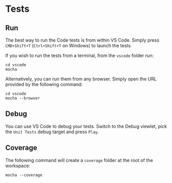 # Tests

## Run

The best way to run the Code tests is from within VS Code. Simply press `CMD+Shift+T` (`Ctrl+Shift+T` on Windows) to launch the
tests.

If you wish to run the tests from a terminal, from the `vscode` folder run:

	cd vscode
	mocha

Alternatively, you can run them from any browser. Simply open the URL provided by the following command:

	cd vscode
	mocha --browser

## Debug

You can use VS Code to debug your tests. Switch to the Debug viewlet, pick the `Unit Tests` debug target and press `Play`.

## Coverage

The following command will create a `coverage` folder at the root of the workspace:

	mocha --coverage